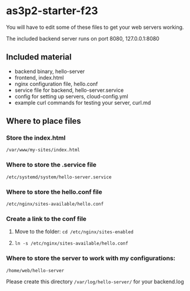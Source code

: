 # as3p2-starter-f23

You will have to edit some of these files to get your web servers working.

The included backend server runs on port 8080, 127.0.0.1:8080

## Included material

- backend binary, hello-server
- frontend, index.html
- nginx configuration file, hello.conf
- service file for backend, hello-server.service
- config for setting up servers, cloud-config.yml
- example curl commands for testing your server, curl.md

## Where to place files

### Store the index.html

```/var/www/my-sites/index.html```

### Where to store the .service file

```/etc/systemd/system/hello-server.service```

### Where to store the hello.conf file

```/etc/nginx/sites-available/hello.conf```

### Create a link to the conf file

1. Move to the folder: ``` cd /etc/nginx/sites-enabled ```

2. ```ln -s /etc/nginx/sites-available/hello.conf```

### Where to store the server to work with my configurations:

```/home/web/hello-server```

Please create this directory ```/var/log/hello-server/``` for your backend.log
